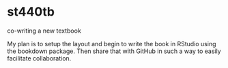 # st440tb
co-writing a new textbook

My plan is to setup the layout and begin to write the book in RStudio using the bookdown package. Then share that with GitHub in such a way to easily facilitate collaboration.

